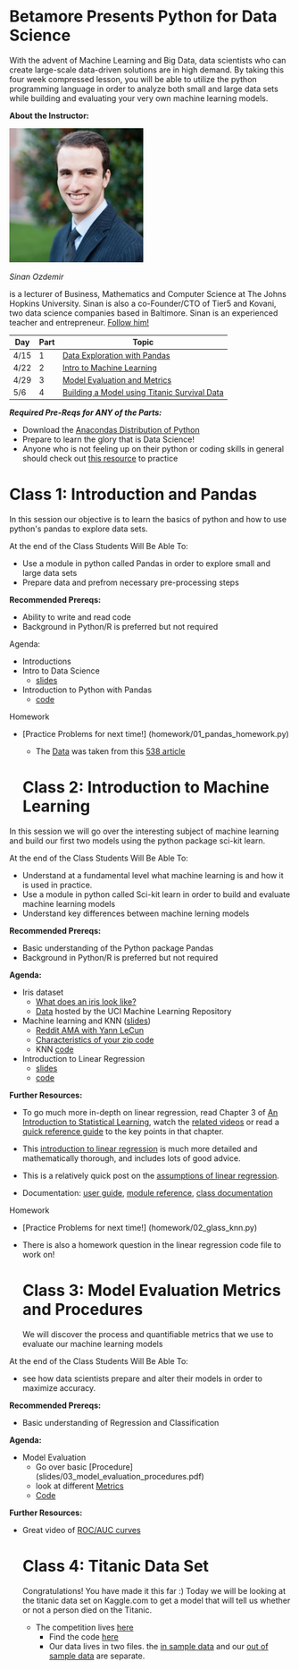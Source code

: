 # Betamore Presents Python for Data Science


With the advent of Machine Learning and Big Data, data scientists who can create large-scale data-driven solutions are in high demand. By taking this four week compressed lesson, you will be able to utilize the python programming language in order to analyze both small and large data sets while building and evaluating your very own machine learning models.

**About the Instructor:**

![alt tag](images/sinan-headshot.jpg)

*Sinan Ozdemir* 

is a lecturer of Business, Mathematics and Computer Science at The Johns Hopkins University. Sinan is also a co-Founder/CTO of Tier5 and Kovani, two data science companies based in Baltimore.
Sinan is an experienced teacher and entrepreneur.
[Follow him!](https://twitter.com/intent/user?screen_name=prof_oz)

 

Day | Part | Topic
--- | --- | ---
4/15 | 1 | [Data Exploration with Pandas](#class-1-introduction-and-pandas)
4/22 | 2 | [Intro to Machine Learning](#class-2-introduction-to-machine-learning)
4/29 | 3 | [Model Evaluation and Metrics](#class-3-model-evaluation-metrics-and-procedures)
5/6 | 4 | [Building a Model using Titanic Survival Data](#class-4-titanic-data-set)
 


***Required Pre-Reqs for ANY of the Parts:***

* Download the [Anacondas Distribution of Python](http://continuum.io/downloads)
* Prepare to learn the glory that is Data Science!
* Anyone who is not feeling up on their python or coding skills in general should check out [this resource](http://dataquest.io/missions) to practice



# Class 1: Introduction and Pandas

In this session our objective is to learn the basics of python and how to use python's pandas to explore data sets.

At the end of the Class Students Will Be Able To: 

* Use a module in python called Pandas in order to explore small and large data sets
* Prepare data and prefrom necessary pre-processing steps

**Recommended Prereqs:**

* Ability to write and read code
* Background in Python/R is preferred but not required


Agenda:

* Introductions
* Intro to Data Science 
	* [slides](slides/01_intro_to_data_science.pdf)
* Introduction to Python with Pandas 
	* [code](code/01_pandas.py)

Homework

* [Practice Problems for next time!] (homework/01_pandas_homework.py) 
	* The [Data](data/drinks.csv) was taken from this [538 article](http://fivethirtyeight.com/datalab/dear-mona-followup-where-do-people-drink-the-most-beer-wine-and-spirits/)

	# Class 2: Introduction to Machine Learning

In this session we will go over the interesting subject of machine learning and build our first two models using the python package sci-kit learn.

At the end of the Class Students Will Be Able To: 

* Understand at a fundamental level what machine learning is and how it is used in practice.
* Use a module in python called Sci-kit learn in order to build and evaluate machine learning models
* Understand key differences between machine lerning models

**Recommended Prereqs:**

* Basic understanding of the Python package Pandas
* Background in Python/R is preferred but not required


**Agenda:**

* Iris dataset
    * [What does an iris look like?](http://sebastianraschka.com/Images/2014_python_lda/iris_petal_sepal.png)
    * [Data](http://archive.ics.uci.edu/ml/datasets/Iris) hosted by the UCI Machine Learning Repository
* Machine learning and KNN ([slides](slides/02_intro_to_machine_learning_knn.pdf))
    * [Reddit AMA with Yann LeCun](http://www.reddit.com/r/MachineLearning/comments/25lnbt/ama_yann_lecun)
    * [Characteristics of your zip code](http://www.esri.com/landing-pages/tapestry/)
    * KNN [code](code/02_knn.py)
* Introduction to Linear Regression
	* 	[slides](slides/02_linear_regression.pdf)
	* 	[code](code/02_linear_regression.py)

**Further Resources:**

* To go much more in-depth on linear regression, read Chapter 3 of [An Introduction to Statistical Learning](http://www-bcf.usc.edu/~gareth/ISL/), watch the [related videos](http://www.dataschool.io/15-hours-of-expert-machine-learning-videos/) or read a [quick reference guide](http://www.dataschool.io/applying-and-interpreting-linear-regression/) to the key points in that chapter.
* This [introduction to linear regression](http://people.duke.edu/~rnau/regintro.htm) is much more detailed and mathematically thorough, and includes lots of good advice.
* This is a relatively quick post on the [assumptions of linear regression](http://pareonline.net/getvn.asp?n=2&v=8).

* Documentation: [user guide](http://scikit-learn.org/stable/modules/neighbors.html), [module reference](http://scikit-learn.org/stable/modules/classes.html#module-sklearn.neighbors), [class documentation](http://scikit-learn.org/stable/modules/generated/sklearn.neighbors.KNeighborsClassifier.html)

Homework

* [Practice Problems for next time!] (homework/02_glass_knn.py) 
* There is also a homework question in the linear regression code file to work on!

	# Class 3: Model Evaluation Metrics and Procedures
	
	We will discover the process and quantifiable metrics that we use to evaluate our machine learning models

At the end of the Class Students Will Be Able To: 

*  see how data scientists prepare and alter their models in order to maximize accuracy.


**Recommended Prereqs:**

* Basic understanding of Regression and Classification

**Agenda:**

* Model Evaluation
    * Go over basic [Procedure] (slides/03_model_evaluation_procedures.pdf)
    * look at different [Metrics](slides/03_model_evaluation_metrics.pdf)
    * [Code](code/03_model_evaluation.py)

    
**Further Resources:**

* Great video of [ROC/AUC curves](https://www.youtube.com/watch?v=OAl6eAyP-yo)

	# Class 4: Titanic Data Set
	
	Congratulations! You have made it this far :) Today we will be looking at the titanic data set on Kaggle.com to get a model that will tell us whether or not a person died on the Titanic.
	
	* The competition lives [here](https://www.kaggle.com/c/titanic)
		* Find the code [here](code/04_kaggle_titanic.py)
		* Our data lives in two files. the [in sample data](data/titanic.csv) and our [out of sample data](data/titanic_test.csv) are separate.
